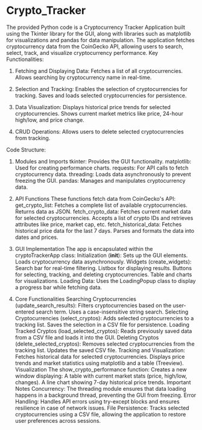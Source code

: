 # Crypto_Tracker
The provided Python code is a Cryptocurrency Tracker Application built using the Tkinter library for the GUI, along with libraries such as matplotlib for visualizations and pandas for data manipulation. The application fetches cryptocurrency data from the CoinGecko API, allowing users to search, select, track, and visualize cryptocurrency performance.
Key Functionalities:
  1. Fetching and Displaying Data:
      Fetches a list of all cryptocurrencies.
      Allows searching by cryptocurrency name in real-time.
     
  2. Selection and Tracking:
      Enables the selection of cryptocurrencies for tracking.
      Saves and loads selected cryptocurrencies for persistence.
  
  3. Data Visualization:
      Displays historical price trends for selected cryptocurrencies.
      Shows current market metrics like price, 24-hour high/low, and price change.
  
  4. CRUD Operations:
      Allows users to delete selected cryptocurrencies from tracking.

     
Code Structure:
  1. Modules and Imports
      tkinter: Provides the GUI functionality.
      matplotlib: Used for creating performance charts.
      requests: For API calls to fetch cryptocurrency data.
      threading: Loads data asynchronously to prevent freezing the GUI.
      pandas: Manages and manipulates cryptocurrency data.

2. API Functions
  These functions fetch data from CoinGecko's API:
    get_crypto_list: Fetches a complete list of available cryptocurrencies. Returns data as JSON.
    fetch_crypto_data: Fetches current market data for selected cryptocurrencies. Accepts a list of crypto IDs and retrieves attributes like price, market cap, etc.
    fetch_historical_data: Fetches historical price data for the last 7 days. Parses and formats the data into dates and prices.

3. GUI Implementation
  The app is encapsulated within the cryptoTrackerApp class:
    Initialization (__init__): Sets up the GUI elements. Loads cryptocurrency data asynchronously.
    Widgets (create_widgets): Search bar for real-time filtering. Listbox for displaying results. Buttons for selecting, tracking, and deleting cryptocurrencies. Table and charts for visualizations.
    Loading Data: Uses the LoadingPopup class to display a progress bar while fetching data.

4. Core Functionalities
    Searching Cryptocurrencies (update_search_results): Filters cryptocurrencies based on the user-entered search term. Uses a case-insensitive string search.
    Selecting Cryptocurrencies (select_cryptos): Adds selected cryptocurrencies to a tracking list. Saves the selection in a CSV file for persistence.
    Loading Tracked Cryptos (load_selected_cryptos): Reads previously saved data from a CSV file and loads it into the GUI.
    Deleting Cryptos (delete_selected_cryptos): Removes selected cryptocurrencies from the tracking list. Updates the saved CSV file.
    Tracking and Visualization: Fetches historical data for selected cryptocurrencies. Displays price trends and market statistics using matplotlib and a table (Treeview).
  Visualization
  The show_crypto_performance function:
  Creates a new window displaying:
  A table with current market stats (price, high/low, changes).
  A line chart showing 7-day historical price trends.
  Important Notes
    Concurrency: The threading module ensures that data loading happens in a background thread, preventing the GUI from freezing.
    Error Handling: Handles API errors using try-except blocks and ensures resilience in case of network issues.
    File Persistence: Tracks selected cryptocurrencies using a CSV file, allowing the application to restore user preferences across sessions.
  
